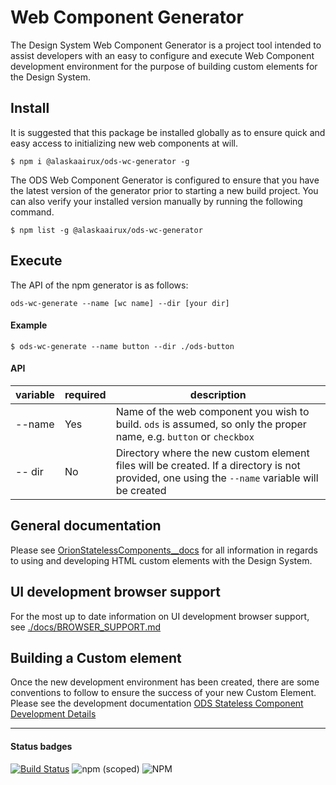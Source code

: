 # Web Component Generator

The Design System Web Component Generator is a project tool intended to assist developers with an easy to configure and execute Web Component development environment for the purpose of building custom elements for the Design System.

## Install

It is suggested that this package be installed globally as to ensure quick and easy access to initializing new web components at will.

```shell
$ npm i @alaskaairux/ods-wc-generator -g
```

The ODS Web Component Generator is configured to ensure that you have the latest version of the generator prior to starting a new build project. You can also verify your installed version manually by running the following command.

```shell
$ npm list -g @alaskaairux/ods-wc-generator
```

## Execute

The API of the npm generator is as follows:

```
ods-wc-generate --name [wc name] --dir [your dir]
```

#### Example

```shell
$ ods-wc-generate --name button --dir ./ods-button
```

#### API

| variable | required | description |
|----|----|----|
| --name | Yes | Name of the web component you wish to build. `ods` is assumed, so only the proper name, e.g. `button` or `checkbox` |
| -- dir | No | Directory where the new custom element files will be created. If a directory is not provided, one using the `--name` variable will be created |


## General documentation

Please see [OrionStatelessComponents__docs](https://github.com/AlaskaAirlines/OrionStatelessComponents__docs) for all information in regards to using and developing HTML custom elements with the Design System.

## UI development browser support

For the most up to date information on UI development browser support, see [./docs/BROWSER_SUPPORT.md](https://github.com/AlaskaAirlines/OrionStatelessComponents__docs/blob/master/src/BROWSER_SUPPORT.md)

## Building a Custom element

Once the new development environment has been created, there are some conventions to follow to ensure the success of your new Custom Element. Please see the development documentation [ODS Stateless Component Development Details](https://github.com/AlaskaAirlines/OrionStatelessComponents__docs/blob/master/src/TECH_DETAILS.md)


------

#### Status badges

[![Build Status](https://travis-ci.org/AlaskaAirlines/ODS-WC-Generator.svg?branch=master)](https://travis-ci.org/AlaskaAirlines/ODS-WC-Generator)
![npm (scoped)](https://img.shields.io/npm/v/@alaskaairux/ods-wc-generator.svg?color=orange)
![NPM](https://img.shields.io/npm/l/@alaskaairux/ods-wc-generator.svg?color=blue)
